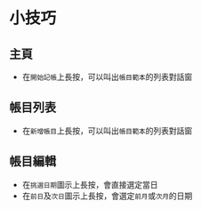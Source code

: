# 小技巧

## 主頁

* 在`開始記帳`上長按，可以叫出`帳目範本`的列表對話窗

## 帳目列表

* 在`新增帳目`上長按，可以叫出`帳目範本`的列表對話窗

## 帳目編輯

* 在`挑選日期`圖示上長按，會直接選定當日
* 在`前日`及`次日`圖示上長按，會選定`前月`或`次月`的日期
